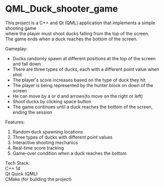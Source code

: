 # QML_Duck_shooter_game

This project is a C++ and Qt (QML) application that implements a simple shooting game     
where the player must shoot ducks falling from the top of the screen.     
The game ends when a duck reaches the bottom of the screen.    
  
Gameplay:  
- Ducks randomly spawn at different positions at the top of the screen and fall down  
- There are three types of ducks, each with a different point value when shot   
- The player's score increases based on the type of duck they hit    
- The player is being represented by the hunter block on down of the screen  
- He can move by a or d and arrows(to move on the right or left)  
- Shoot ducks by clicking space button
- The game continues until a duck reaches the bottom of the screen, ending the session   
  
Features:  
1. Random duck spawning locations  
2. Three types of ducks with different point values  
3. Interactive shooting mechanics  
4. Real-time score tracking  
5. Game-over condition when a duck reaches the bottom  
  
Tech Stack:  
C++ 14  
Qt Quick (QML)  
CMake (for building the project)  



